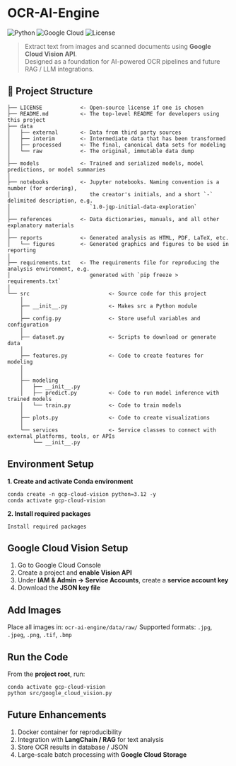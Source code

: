 # OCR-AI-Engine

![Python](https://img.shields.io/badge/python-3.12-blue)
![Google Cloud](https://img.shields.io/badge/GCP-Vision_API-orange)
![License](https://img.shields.io/badge/license-MIT-green)

> Extract text from images and scanned documents using **Google Cloud Vision API**.  
> Designed as a foundation for AI-powered OCR pipelines and future RAG / LLM integrations.


## 📁 Project Structure

```
├── LICENSE            <- Open-source license if one is chosen
├── README.md          <- The top-level README for developers using this project
├── data
│   ├── external       <- Data from third party sources
│   ├── interim        <- Intermediate data that has been transformed
│   ├── processed      <- The final, canonical data sets for modeling
│   └── raw            <- The original, immutable data dump
│
├── models             <- Trained and serialized models, model predictions, or model summaries
│
├── notebooks          <- Jupyter notebooks. Naming convention is a number (for ordering),
│                         the creator's initials, and a short `-` delimited description, e.g.
│                         `1.0-jqp-initial-data-exploration`
│
├── references         <- Data dictionaries, manuals, and all other explanatory materials
│
├── reports            <- Generated analysis as HTML, PDF, LaTeX, etc.
│   └── figures        <- Generated graphics and figures to be used in reporting
│
├── requirements.txt   <- The requirements file for reproducing the analysis environment, e.g.
│                         generated with `pip freeze > requirements.txt`
│
└── src                         <- Source code for this project
    │
    ├── __init__.py             <- Makes src a Python module
    │
    ├── config.py               <- Store useful variables and configuration
    │
    ├── dataset.py              <- Scripts to download or generate data
    │
    ├── features.py             <- Code to create features for modeling
    │
    │    
    ├── modeling                
    │   ├── __init__.py 
    │   ├── predict.py          <- Code to run model inference with trained models          
    │   └── train.py            <- Code to train models
    │
    ├── plots.py                <- Code to create visualizations 
    │
    └── services                <- Service classes to connect with external platforms, tools, or APIs
        └── __init__.py 
```


## Environment Setup

**1. Create and activate Conda environment**

```
conda create -n gcp-cloud-vision python=3.12 -y
conda activate gcp-cloud-vision
```

**2. Install required packages**
```
Install required packages
```

## Google Cloud Vision Setup

1. Go to Google Cloud Console
2. Create a project and **enable Vision API**
3. Under **IAM & Admin → Service Accounts**, create a **service account key**
4. Download the **JSON key file**


## Add Images
Place all images in: `ocr-ai-engine/data/raw/`
Supported formats: `.jpg`, `.jpeg`, `.png`, `.tif`, `.bmp`

## Run the Code
From the **project root**, run:

```
conda activate gcp-cloud-vision
python src/google_cloud_vision.py
```

## Future Enhancements

1. Docker container for reproducibility
2. Integration with **LangChain / RAG** for text analysis
3. Store OCR results in database / JSON
4. Large-scale batch processing with **Google Cloud Storage**


